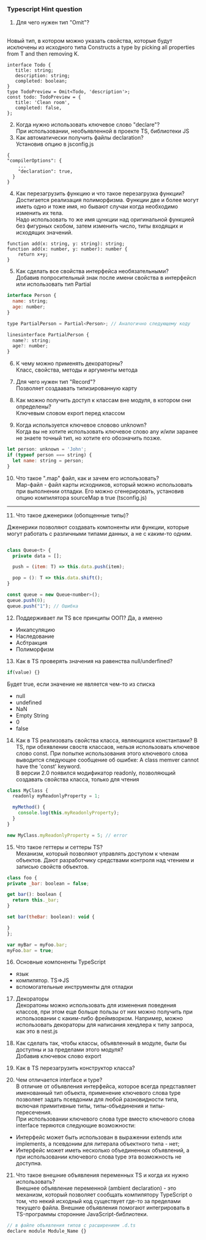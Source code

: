 ### Typescript Hint question

1. Для чего нужен тип "Omit"?
<br>
    Новый тип, в котором можно указать свойства, которые будут исключены из исходного типа
    Constructs a type by picking all properties from T and then removing K.
<br>

 ```
interface Todo {
    title: string;
    description: string;
    completed: boolean;
}
type TodoPreview = Omit<Todo, 'description'>;
const todo: TodoPreview = {
    title: 'Clean room',
    completed: false,
};
```

2. Когда нужно использовать ключевое слово "declare"?
    <br>При использовании, необъявленной в проекте TS, библиотеки JS
3. Как автоматически получить файлы declaration?
    <br>Установив опцию в jsconfig.js
```
{
"compilerOptions": {
    ...
    "declaration": true,
  }
}
```
4. Как перезагрузить функцию и что такое перезагрузка функции?
    <br>Достигается реализация полиморфизма. Функции две и более могут иметь одно и тоже имя, но бывают случаи когда необходимо изменить их тела.
    <br>Надо использовать то же имя цункции над оригинальной функцией без фигурных скобом, затем изменить число, типы входящих и исходящих значений. 
```
function add(x: string, y: string): string;
function add(x: number, y: number): number {
    return x+y;
}
``` 
5. Как сделать все свойства интерфейса необязательными?
    <br>Добавив попросительный знак после имени свойства в интерфейсп или использовать тип Partial
```js
interface Person {
  name: string;
  age: number;
}

type PartialPerson = Partial<Person>; // Аналогично следующему коду

linesinterface PartialPerson {
  name?: string;
  age?: number;
}
```
6. К чему можно применять декораторны?
    <br>Класс, свойства, методы и аргументы метода

7. Для чего нужен тип "Record"?
    <br>Позволяет создаавать типизированную карту
8. Как можно получить доступ к классам вне модуля, в котором они определены?
    <br>Ключевым словом export перед классом
9. Когда используется ключевое словово unknown?
    <br>Когда вы не хотите использовать ключевое слово any и/или заранее не знаете точный тип, но хотите его обозначить позже.
```js
let person: unknown = 'John';
if (typeof person === string) {
  let name: string = person;
} 
```
10. Что такое ".map" файл, как и зачем его использовать?
<br>Map-файл - файл карты исходников, который можно использовать при выполнении отладки. Его можно сгенерировать, установив опцию компилятора sourceMap в true (tsconfig.js)
***



11. Что такое дженерики (обопщенные типы)?

Дженерики позволяют создавать компоненты или функции, которые могут работать с различными типами данных, а не с каким-то одним.
```js

class Queue<t> {
  private data = [];

  push = (item: T) => this.data.push(item);

  pop = (): T => this.data.shift();
}

const queue = new Queue<number>();
queue.push(0);
queue.push("1"); // Ошибка
```

12. Поддерживает ли TS все принципы ООП?
Да, а именно
* Инкапсуляцию 
* Наследование
* Асбтракция
* Полиморфизм

13. Как в TS проверять значения на равенства null/underfined?

```js
if(value) {}
```
Будет true, если значение не является чем-то из списка
* null
* undefined
* NaN
* Empty String
* 0
* false

14. Как в TS реализовать свойства класса, являющихся константами?
В TS, при обхявлении своств классаов, нельзя использовать ключевое слово const. При попытке использования этого ключевого слова выводится следующее сообщение об ошибке: A class memver cannot have the 'const' keyword.<br>
В версии 2.0 появился модификатор readonly, позволяющий создавать свойства класса, только для чтения
```js
class MyClass {
  readonly myReadonlyProperty = 1;

  myMethod() {
    console.log(this.myReadonlyProperty);
  }
}

new MyClass.myReadonlyProperty = 5; // error
```

15. Что такое геттеры и сеттеры TS?
<br>Механизм, который позволяют управлять доступом к членам объектов. Дают разработчику средствами контроля над чтением и записью свойств объектов.
  ```js
class foo {
  private _bar: boolean = false;

  get bar(): boolean {
    return this._bar;
  }

  set bar(theBar: boolean): void {

  }
};

var myBar = myFoo.bar;
myFoo.bar = true;
```

16. Основные компоненты TypeScript
* язык
* компилятор. TS=>JS
* вспомогательные инструменты для отладки

17. Декораторы
<br>Декоратоны можно использовать для изменения поведения классов, при этом еще больше пользы от них можно получить при использовании с каким-либо фреймворком. Например, можно использовать декораторы для написания хендлера к типу запроса, как это в nest.js

18. Как сделать так, чтобы классы, объявленный в модуле, были бы доступны и за пределами этого модуля?
<br>Добавив ключевок слово export

19. Как в TS перезагрузить конструктор класса?

20. Чем отличается interface и type?
<br>В отличие от объявления интерфейса, которое всегда представляет именованный тип объекта, применение ключевого слова type позволяет задать псевдоним для любой разновидности типа, включая примитивные типы, типы-объединения и типы-пересечения.
<br>При использовании ключевого слова type вместо ключевого слова interface теряются следующие возможности:
* Интерфейс может быть использован в выражении extends или implements, а псевдоним для литерала объектного типа - нет;
* Интерфейс может иметь несколько объединенных объявлений, а при использовании ключевого слова type эта возможность не доступна.

21. Что такое внешние объявления переменных TS и когда их нужно использовать?
<br>Внешнее объявление переменной (ambient declaration) - это механизм, который позволяет сообщать компилятору TypeScript о том, что некий исходный код существует где-то за пределами текущего файла. Внешние объявления помогают интегрировать в TS-программы сторонние JavaScript-библиотеки.
```js
// в файле объявления типов с расширением .d.ts
declare module Module_Name {}
```

















